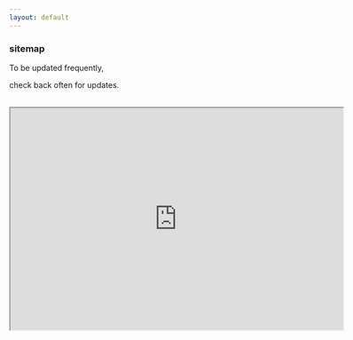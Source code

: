 ```yaml
---
layout: default
---
```

<div class="blurb">
         <section>
            <!-- FIRST BLOCK -->
            <div id="first-block">
               <div class="line">
                  <div class="margin-bottom">
                     <div class="margin">
                        <article class="s-12">
                           <h1>sitemap</h1>
                           <p>To be updated frequently,</p>
                           <p>check back often for updates.</p>
                           <br>
                           <iframe src="http://neumant.io/sitemap.txt" width="600" height="400"></iframe>
                           <br>
                        </article>
                     </div>
                  </div>
               </div>
            </div>
         </section>
</div><!-- /.blurb -->
